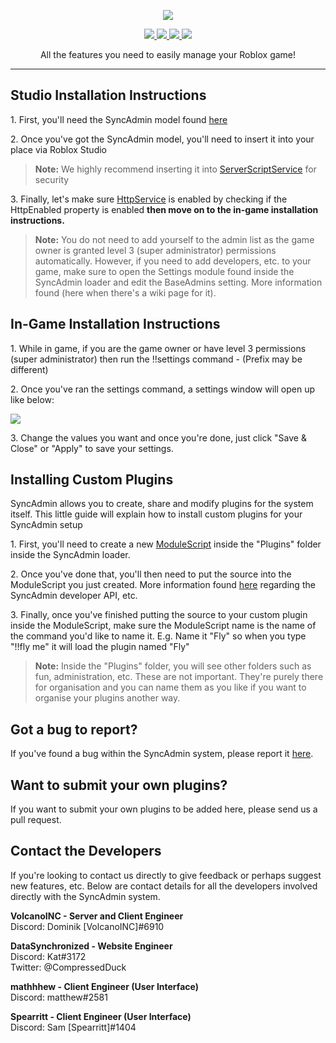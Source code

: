 <p align="center">
    <img src="http://i.imgur.com/YIzwAS5.png">
</p>
<p align="center">
    <a href="https://discord.gg/3nzcRkD">
        <img src="https://img.shields.io/discord/212155948863717377.svg">
    </a>
    <a href="https://twitter.com/SyncAdmin">
        <img src="https://img.shields.io/twitter/follow/SyncAdmin.svg?style=social&label=Follow&style=flat-square">
    </a>
    <a href="https://github.com/ForPizzaSake/SyncAdmin/issues">
        <img src="https://img.shields.io/github/issues/forpizzasake/syncadmin.svg?style=flat">
    </a>
    <a href="https://syncadmin.co">
        <img src="https://img.shields.io/website-up-down-green-red/https/syncadmin.co.svg?label=SyncAdmin%20Site">
    </a>
</p>

<p align="center">All the features you need to easily manage your Roblox game!</p>
<hr>

<h2>Studio Installation Instructions</h2>
<p>1. First, you'll need the SyncAdmin model found <a href="http://www.roblox.com/library/549677290/SyncAdmin">here</a></p>

<p>2. Once you've got the SyncAdmin model, you'll need to insert it into your place via Roblox Studio</p>
<blockquote>
<p><b>Note:</b> We highly recommend inserting it into <a href="http://wiki.roblox.com/index.phptitle=API:Class/ServerScriptService">ServerScriptService</a> for security</p>
</blockquote>

<p>3. Finally, let's make sure <a href="http://wiki.roblox.com/index.php?title=API:Class/HttpService">HttpService</a> is enabled by checking if the HttpEnabled property is enabled <b>then move on to the in-game installation instructions.</b></p>

<blockquote>
<p><b>Note:</b> You do not need to add yourself to the admin list as the game owner is granted level 3 (super administrator) permissions automatically. However, if you need to add developers, etc. to your game, make sure to open the Settings module found inside the SyncAdmin loader and edit the BaseAdmins setting. More information found (here when there's a wiki page for it).</p>
</blockquote>

<h2>In-Game Installation Instructions</h2>
<p>1. While in game, if you are the game owner or have level 3 permissions (super administrator) then run the !!settings command - (Prefix may be different)

<p>2. Once you've ran the settings command, a settings window will open up like below:</p>
<img src="https://image.prntscr.com/image/N2DlQXRbQfeedU1WlXx3pg.png">
<p>3. Change the values you want and once you're done, just click "Save & Close" or "Apply" to save your settings.

<h2>Installing Custom Plugins</h2>
<p>SyncAdmin allows you to create, share and modify plugins for the system itself. This little guide will explain how to install custom plugins for your SyncAdmin setup</p>

<p>1. First, you'll need to create a new <a href="http://wiki.roblox.com/index.php?title=API:Class/ModuleScript">ModuleScript</a> inside the "Plugins" folder inside the SyncAdmin loader.</p>

<p>2. Once you've done that, you'll then need to put the source into the ModuleScript you just created. More information found <a href="https://github.com/DataSynchronized/SyncAdmin/wiki">here</a> regarding the SyncAdmin developer API, etc.</p>

<p>3. Finally, once you've finished putting the source to your custom plugin inside the ModuleScript, make sure the ModuleScript name is the name of the command you'd like to name it. E.g. Name it "Fly" so when you type "!!fly me" it will load the plugin named "Fly"</p>

<blockquote>
<p><b>Note:</b> Inside the "Plugins" folder, you will see other folders such as fun, administration, etc. These are not important. They're purely there for organisation and you can name them as you like if you want to organise your plugins another way.</p>
</blockquote>

<h2>Got a bug to report?</h2>
<p>If you've found a bug within the SyncAdmin system, please report it <a href="https://github.com/DataSynchronized/SyncAdmin/issues">here</a>.</p>

<h2>Want to submit your own plugins?</h2>
<p>If you want to submit your own plugins to be added here, please send us a pull request.</p>

<h2>Contact the Developers</h2>
<p>If you're looking to contact us directly to give feedback or perhaps suggest new features, etc. Below are contact details for all the developers involved directly with the SyncAdmin system.</p>

<p><b>VolcanoINC - Server and Client Engineer</b>
<br>Discord: Dominik [VolcanoINC]#6910</p>

<p><b>DataSynchronized - Website Engineer</b>
<br>Discord: Kat#3172
<br>Twitter: @CompressedDuck</p>

<p><b>mathhhew - Client Engineer (User Interface)</b>
<br>Discord: matthew#2581</p>

<p><b>Spearritt - Client Engineer (User Interface)</b>
<br>Discord: Sam [Spearritt]#1404</p>
